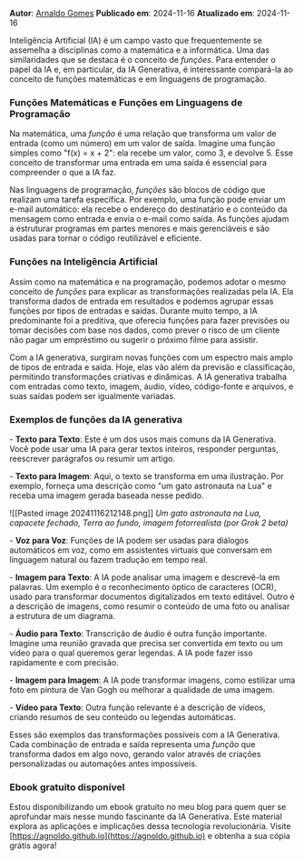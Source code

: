 **Autor**: [Arnaldo Gomes](https://linkedin.com/in/agnoldo)
**Publicado em**: 2024-11-16
**Atualizado em**: 2024-11-16

Inteligência Artificial (IA) é um campo vasto que frequentemente se assemelha a disciplinas como a matemática e a informática. Uma das similaridades que se destaca é o conceito de _funções_. Para entender o papel da IA e, em particular, da IA Generativa, é interessante compará-la ao conceito de funções matemáticas e em linguagens de programação.

### Funções Matemáticas e Funções em Linguagens de Programação

Na matemática, uma _função_ é uma relação que transforma um valor de entrada (como um número) em um valor de saída. Imagine uma função simples como "f(x) = x + 2": ela recebe um valor, como 3, e devolve 5. Esse conceito de transformar uma entrada em uma saída é essencial para compreender o que a IA faz.

Nas linguagens de programação, _funções_ são blocos de código que realizam uma tarefa específica. Por exemplo, uma função pode enviar um e-mail automático: ela recebe o endereço do destinatário e o conteúdo da mensagem como entrada e envia o e-mail como saída. As funções ajudam a estruturar programas em partes menores e mais gerenciáveis e são usadas para tornar o código reutilizável e eficiente.

### Funções na Inteligência Artificial

Assim como na matemática e na programação, podemos adotar o mesmo conceito de _funções_ para explicar as transformações realizadas pela IA. Ela transforma dados de entrada em resultados e podemos agrupar essas funções por tipos de entradas e saídas. Durante muito tempo, a IA predominante foi a preditiva, que oferecia funções para fazer previsões ou tomar decisões com base nos dados, como prever o risco de um cliente não pagar um empréstimo ou sugerir o próximo filme para assistir.

Com a IA generativa, surgiram novas funções com um espectro mais amplo de tipos de entrada e saída. Hoje, elas vão além da previsão e classificação, permitindo transformações criativas e dinâmicas. A IA generativa trabalha com entradas como texto, imagem, áudio, vídeo, código-fonte e arquivos, e suas saídas podem ser igualmente variadas.

### Exemplos de funções da IA generativa

\- **Texto para Texto**: Este é um dos usos mais comuns da IA Generativa. Você pode usar uma IA para gerar textos inteiros, responder perguntas, reescrever parágrafos ou resumir um artigo.

\- **Texto para Imagem**: Aqui, o texto se transforma em uma ilustração. Por exemplo, forneça uma descrição como "um gato astronauta na Lua" e receba uma imagem gerada baseada nesse pedido.

![[Pasted image 20241116212148.png]]
*Um gato astronauta na Lua, capacete fechado, Terra ao fundo, imagem fotorrealista (por Grok 2 beta)*

\- **Voz para Voz**: Funções de IA podem ser usadas para diálogos automáticos em voz, como em assistentes virtuais que conversam em linguagem natural ou fazem tradução em tempo real.

\- **Imagem para Texto**: A IA pode analisar uma imagem e descrevê-la em palavras. Um exemplo é o reconhecimento óptico de caracteres (OCR), usado para transformar documentos digitalizados em texto editável. Outro é a descrição de imagens, como resumir o conteúdo de uma foto ou analisar a estrutura de um diagrama.

\- **Áudio para Texto**: Transcrição de áudio é outra função importante. Imagine uma reunião gravada que precisa ser convertida em texto ou um vídeo para o qual queremos gerar legendas. A IA pode fazer isso rapidamente e com precisão.

\- **Imagem para Imagem**: A IA pode transformar imagens, como estilizar uma foto em pintura de Van Gogh ou melhorar a qualidade de uma imagem.

\- **Vídeo para Texto**: Outra função relevante é a descrição de vídeos, criando resumos de seu conteúdo ou legendas automáticas.

Esses são exemplos das transformações possíveis com a IA Generativa. Cada combinação de entrada e saída representa uma _função_ que transforma dados em algo novo, gerando valor através de criações personalizadas ou automações antes impossíveis.

### Ebook gratuito disponível

Estou disponibilizando um ebook gratuito no meu blog para quem quer se aprofundar mais nesse mundo fascinante da IA Generativa. Este material explora as aplicações e implicações dessa tecnologia revolucionária. Visite [https://agnoldo.github.io](https://agnoldo.github.io) e obtenha a sua cópia grátis agora!